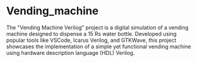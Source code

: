 # Vending_machine
The "Vending Machine Verilog" project is a digital simulation of a vending machine designed to dispense a 15 Rs water bottle. Developed using popular tools like VSCode, Icarus Verilog, and GTKWave, this project showcases the implementation of a simple yet functional vending machine using hardware description language (HDL) Verilog.
